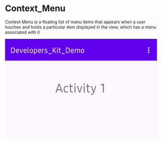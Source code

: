 # Context_Menu

Context Menu is a floating list of menu items that appears when a user touches and holds a particular item displayed in the view, which has a menu associated with it




![Context_Menu](output.gif)
